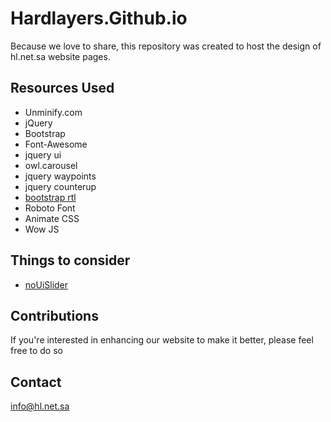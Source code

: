 # Hardlayers.Github.io
Because we love to share, this repository was created to host the design of hl.net.sa website pages.

## Resources Used
* Unminify.com
* jQuery
* Bootstrap
* Font-Awesome
* jquery ui
* owl.carousel
* jquery waypoints
* jquery counterup
* [bootstrap rtl](https://github.com/morteza/bootstrap-rtl)
* Roboto Font
* Animate CSS
* Wow JS

## Things to consider
* [noUiSlider](https://refreshless.com/nouislider/examples/)

## Contributions
If you're interested in enhancing our website to make it better, please feel free to do so

## Contact
info@hl.net.sa
